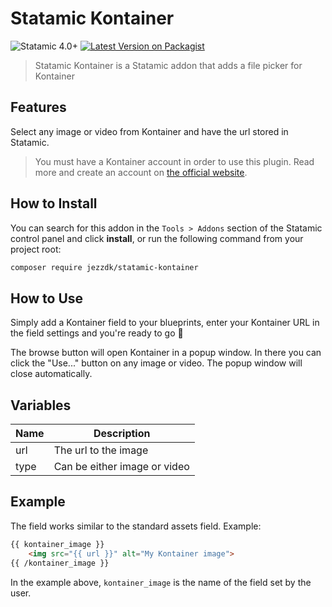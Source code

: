 # Statamic Kontainer

![Statamic 4.0+](https://img.shields.io/badge/Statamic-3.2+-FF269E?style=for-the-badge&link=https://statamic.com)
[![Latest Version on Packagist](https://img.shields.io/packagist/v/jezzdk/statamic-kontainer.svg?style=for-the-badge)](https://packagist.org/packages/jezzdk/statamic-kontainer)

> Statamic Kontainer is a Statamic addon that adds a file picker for Kontainer

## Features

Select any image or video from Kontainer and have the url stored in Statamic.

> You must have a Kontainer account in order to use this plugin.
> Read more and create an account on [the official website](https://kontainer.com/).

## How to Install

You can search for this addon in the `Tools > Addons` section of the Statamic control panel and click **install**, or run the following command from your project root:

``` bash
composer require jezzdk/statamic-kontainer
```

## How to Use

Simply add a Kontainer field to your blueprints, enter your Kontainer URL in the field settings and you're ready to go 🎉

The browse button will open Kontainer in a popup window. In there you can click the "Use..." button on any image or video. The popup window will close automatically.

## Variables

| Name | Description |
| --- | --- |
| url | The url to the image |
| type | Can be either image or video |

## Example

The field works similar to the standard assets field. Example:

```html
{{ kontainer_image }}
    <img src="{{ url }}" alt="My Kontainer image">
{{ /kontainer_image }}
```

In the example above, `kontainer_image` is the name of the field set by the user.
